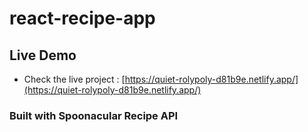 # react-recipe-app

## Live Demo

- Check the live project :  [https://quiet-rolypoly-d81b9e.netlify.app/](https://quiet-rolypoly-d81b9e.netlify.app/)


###  Built with Spoonacular Recipe API

